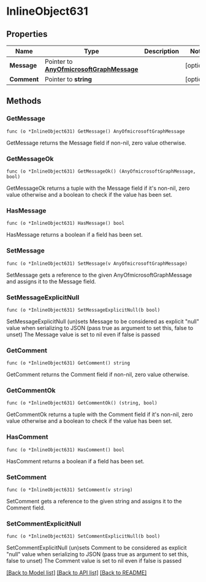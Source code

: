 # InlineObject631

## Properties

Name | Type | Description | Notes
------------ | ------------- | ------------- | -------------
**Message** | Pointer to [**AnyOfmicrosoftGraphMessage**](anyOf&lt;microsoft.graph.message&gt;.md) |  | [optional] 
**Comment** | Pointer to **string** |  | [optional] 

## Methods

### GetMessage

`func (o *InlineObject631) GetMessage() AnyOfmicrosoftGraphMessage`

GetMessage returns the Message field if non-nil, zero value otherwise.

### GetMessageOk

`func (o *InlineObject631) GetMessageOk() (AnyOfmicrosoftGraphMessage, bool)`

GetMessageOk returns a tuple with the Message field if it's non-nil, zero value otherwise
and a boolean to check if the value has been set.

### HasMessage

`func (o *InlineObject631) HasMessage() bool`

HasMessage returns a boolean if a field has been set.

### SetMessage

`func (o *InlineObject631) SetMessage(v AnyOfmicrosoftGraphMessage)`

SetMessage gets a reference to the given AnyOfmicrosoftGraphMessage and assigns it to the Message field.

### SetMessageExplicitNull

`func (o *InlineObject631) SetMessageExplicitNull(b bool)`

SetMessageExplicitNull (un)sets Message to be considered as explicit "null" value
when serializing to JSON (pass true as argument to set this, false to unset)
The Message value is set to nil even if false is passed
### GetComment

`func (o *InlineObject631) GetComment() string`

GetComment returns the Comment field if non-nil, zero value otherwise.

### GetCommentOk

`func (o *InlineObject631) GetCommentOk() (string, bool)`

GetCommentOk returns a tuple with the Comment field if it's non-nil, zero value otherwise
and a boolean to check if the value has been set.

### HasComment

`func (o *InlineObject631) HasComment() bool`

HasComment returns a boolean if a field has been set.

### SetComment

`func (o *InlineObject631) SetComment(v string)`

SetComment gets a reference to the given string and assigns it to the Comment field.

### SetCommentExplicitNull

`func (o *InlineObject631) SetCommentExplicitNull(b bool)`

SetCommentExplicitNull (un)sets Comment to be considered as explicit "null" value
when serializing to JSON (pass true as argument to set this, false to unset)
The Comment value is set to nil even if false is passed

[[Back to Model list]](../README.md#documentation-for-models) [[Back to API list]](../README.md#documentation-for-api-endpoints) [[Back to README]](../README.md)


